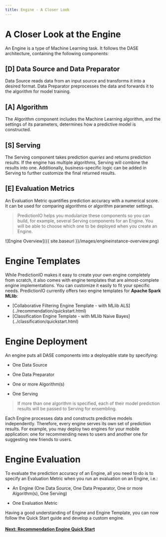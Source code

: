 ```yaml
---
title: Engine - A Closer Look
---
```


# A Closer Look at the Engine

An Engine is a type of Machine Learning task. It follows the DASE architecture,
containing the following components:

## [D] Data Source and Data Preparator

Data Source reads data from an input source and transforms it into a desired
format. Data Preparator preprocesses the data and forwards it to the algorithm
for model training.

## [A] Algorithm

The Algorithm component includes the Machine Learning algorithm, and the
settings of its parameters, determines how a predictive model is constructed.

## [S] Serving

The Serving component takes prediction *queries* and returns prediction results.
If the engine has multiple algorithms, Serving will combine the results into
one. Additionally, business-specific logic can be added in Serving to further
customize the final returned results.

## [E] Evaluation Metrics

An Evaluation Metric quantifies prediction accuracy with a numerical score. It
can be used for comparing algorithms or algorithm parameter settings.

> PredictionIO helps you modularize these components so you can build, for
example, several Serving components for an Engine. You will be able to choose
which one to be deployed when you create an Engine.


![Engine Overview]({{ site.baseurl }}/images/engineinstance-overview.png)


# Engine Templates

While PredictionIO makes it easy to create your own engine completely from
scratch, it also comes with engine templates that are almost-complete engine
implementations. You can customize it easily to fit your specific needs.
PredictionIO currently offers two engine templates for **Apache Spark MLlib**:

* [Collaborative Filtering Engine Template - with MLlib ALS]
  (../recommendation/quickstart.html)
* [Classification Engine Template - with MLlib Naive Bayes]
  (../classification/quickstart.html)


# Engine Deployment

An engine puts all DASE components into a deployable state by specifying:

* One Data Source

* One Data Preparator

* One or more Algorithm(s)

* One Serving

> If more than one algorithm is specified, each of their model prediction
results will be passed to Serving for ensembling.

Each Engine processes data and constructs predictive models independently.
Therefore, every engine serves its own set of prediction results. For example,
you may deploy two engines for your mobile application: one for recommending
news to users and another one for suggesting new friends to users.


# Engine Evaluation

To evaluate the prediction accuracy of an Engine, all you need to do is to
specify an Evaluation Metric when you run an evaluation on an Engine, i.e.:

* An Engine (One Data Source, One Data Preparator, One or more Algorithm(s), One
  Serving)

* One Evaluation Metric

Having a good understanding of Engine and Engine Template, you can now follow
the Quick Start guide and develop a custom engine.

#### [Next: Recommendation Engine Quick Start](../recommendation/quickstart.html)
